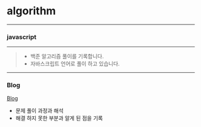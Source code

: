 # algorithm 
*** 
### javascript
***
> * 백준 알고리즘 풀이를 기록합니다. 
> * 자바스크립트 언어로 풀이 하고 있습니다. 
***
### Blog 
[Blog](https://velog.io/@sgw7546)
* 문제 풀이 과정과 해석 
* 해결 하지 못한 부분과 알게 된 점을 기록 
